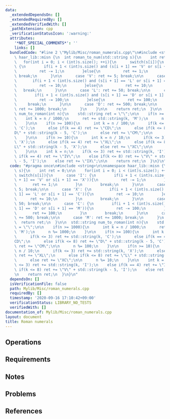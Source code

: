 ```yaml
---
data:
  _extendedDependsOn: []
  _extendedRequiredBy: []
  _extendedVerifiedWith: []
  _pathExtension: cpp
  _verificationStatusIcon: ':warning:'
  attributes:
    '*NOT_SPECIAL_COMMENTS*': ''
    links: []
  bundledCode: "#line 2 \"Mylib/Misc/roman_numerals.cpp\"\n#include <string>\n\nnamespace\
    \ haar_lib::misn {\n  int roman_to_num(std::string s){\n    int ret = 0;\n\n \
    \   for(int i = 0; i < (int)s.size(); ++i){\n      switch(s[i]){\n      case 'I':\
    \ {\n        if(i + 1 < (int)s.size() and (s[i + 1] == 'V' or s[i + 1] == 'X')){\n\
    \          ret -= 1;\n        }else{\n          ret += 1;\n        }\n       \
    \ break;\n      }\n\n      case 'V': ret += 5; break;\n\n      case 'X': {\n \
    \       if(i + 1 < (int)s.size() and (s[i + 1] == 'L' or s[i + 1] == 'C')){\n\
    \          ret -= 10;\n        }else{\n          ret += 10;\n        }\n     \
    \   break;\n      }\n\n      case 'L': ret += 50; break;\n\n      case 'C': {\n\
    \        if(i + 1 < (int)s.size() and (s[i + 1] == 'D' or s[i + 1] == 'M')){\n\
    \          ret -= 100;\n        }else{\n          ret += 100;\n        }\n   \
    \     break;\n      }\n\n      case 'D': ret += 500; break;\n\n      case 'M':\
    \ ret += 1000; break;\n      }\n    }\n\n    return ret;\n  }\n\n  std::string\
    \ num_to_roman(int n){\n    std::string ret = \"\";\n\n    if(n >= 1000){\n  \
    \    int k = n / 1000;\n      ret += std::string(k, 'M');\n      n %= 1000;\n\
    \    }\n\n    if(n >= 100){\n      int k = n / 100;\n      if(k <= 3) ret += std::string(k,\
    \ 'C');\n      else if(k == 4) ret += \"CD\";\n      else if(k <= 8) ret += \"\
    D\" + std::string(k - 5, 'C');\n      else ret += \"CM\";\n\n      n %= 100;\n\
    \    }\n\n    if(n >= 10){\n      int k = n / 10;\n      if(k <= 3) ret += std::string(k,\
    \ 'X');\n      else if(k == 4) ret += \"XL\";\n      else if(k <= 8) ret += \"\
    L\" + std::string(k - 5, 'X');\n      else ret += \"XC\";\n\n      n %= 10;\n\
    \    }\n\n    int k = n;\n    if(k <= 3) ret += std::string(k, 'I');\n    else\
    \ if(k == 4) ret += \"IV\";\n    else if(k <= 8) ret += \"V\" + std::string(k\
    \ - 5, 'I');\n    else ret += \"IX\";\n\n    return ret;\n  }\n}\n"
  code: "#pragma once\n#include <string>\n\nnamespace haar_lib::misn {\n  int roman_to_num(std::string\
    \ s){\n    int ret = 0;\n\n    for(int i = 0; i < (int)s.size(); ++i){\n     \
    \ switch(s[i]){\n      case 'I': {\n        if(i + 1 < (int)s.size() and (s[i\
    \ + 1] == 'V' or s[i + 1] == 'X')){\n          ret -= 1;\n        }else{\n   \
    \       ret += 1;\n        }\n        break;\n      }\n\n      case 'V': ret +=\
    \ 5; break;\n\n      case 'X': {\n        if(i + 1 < (int)s.size() and (s[i +\
    \ 1] == 'L' or s[i + 1] == 'C')){\n          ret -= 10;\n        }else{\n    \
    \      ret += 10;\n        }\n        break;\n      }\n\n      case 'L': ret +=\
    \ 50; break;\n\n      case 'C': {\n        if(i + 1 < (int)s.size() and (s[i +\
    \ 1] == 'D' or s[i + 1] == 'M')){\n          ret -= 100;\n        }else{\n   \
    \       ret += 100;\n        }\n        break;\n      }\n\n      case 'D': ret\
    \ += 500; break;\n\n      case 'M': ret += 1000; break;\n      }\n    }\n\n  \
    \  return ret;\n  }\n\n  std::string num_to_roman(int n){\n    std::string ret\
    \ = \"\";\n\n    if(n >= 1000){\n      int k = n / 1000;\n      ret += std::string(k,\
    \ 'M');\n      n %= 1000;\n    }\n\n    if(n >= 100){\n      int k = n / 100;\n\
    \      if(k <= 3) ret += std::string(k, 'C');\n      else if(k == 4) ret += \"\
    CD\";\n      else if(k <= 8) ret += \"D\" + std::string(k - 5, 'C');\n      else\
    \ ret += \"CM\";\n\n      n %= 100;\n    }\n\n    if(n >= 10){\n      int k =\
    \ n / 10;\n      if(k <= 3) ret += std::string(k, 'X');\n      else if(k == 4)\
    \ ret += \"XL\";\n      else if(k <= 8) ret += \"L\" + std::string(k - 5, 'X');\n\
    \      else ret += \"XC\";\n\n      n %= 10;\n    }\n\n    int k = n;\n    if(k\
    \ <= 3) ret += std::string(k, 'I');\n    else if(k == 4) ret += \"IV\";\n    else\
    \ if(k <= 8) ret += \"V\" + std::string(k - 5, 'I');\n    else ret += \"IX\";\n\
    \n    return ret;\n  }\n}\n"
  dependsOn: []
  isVerificationFile: false
  path: Mylib/Misc/roman_numerals.cpp
  requiredBy: []
  timestamp: '2020-09-16 17:10:42+09:00'
  verificationStatus: LIBRARY_NO_TESTS
  verifiedWith: []
documentation_of: Mylib/Misc/roman_numerals.cpp
layout: document
title: Roman numerals
---
```


## Operations

## Requirements

## Notes

## Problems

## References
